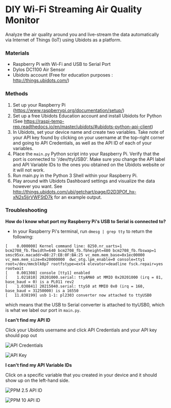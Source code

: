 # DIY Wi-Fi Streaming Air Quality Monitor

Analyze the air quality around you and live-stream the data automatically via Internet of Things (IoT) using Ubidots as a platform.

### Materials
- Raspberry Pi with Wi-Fi and USB to Serial Port
- Dylos DC1100 Air Sensor
- Ubidots account (Free for education purposes : http://things.ubidots.com/)

### Methods
1) Set up your Raspberry Pi (https://www.raspberrypi.org/documentation/setup/)
2) Set up a free Ubidots Education account and install Ubidots for Python (See https://raspi-temp-rep.readthedocs.io/en/master/ubidots/#ubidots-python-api-client)
3) In Ubidots, set your device name and create two variables. Take note of your API key found by clicking on your username at the top-right corner and going to API Credentials, as well as the API ID of each of your variables.
3) Place the `main.py` Python script into your Raspberry Pi. Verify that the port is connected to '/dev/ttyUSB0'. Make sure you change the API label and API Variable IDs to the ones you obtained on the Ubidots website or it will not work.
3) Run main.py in the Python 3 Shell within your Raspberry Pi.
4) Play around with Ubidots Dashboard settings and visualize the data however you want. See http://things.ubidots.com/ubi/getchart/page/D2D3POf_hx-xN2s5ljrVWFStD7k for an example output.

### Troubleshooting
**How do I know what port my Raspberry Pi's USB to Serial is connected to?**
- In your Raspberry Pi's terminal, run `dmesg | grep tty` to return the following:
```
[    0.000000] Kernel command line: 8250.nr_uarts=1 bcm2708_fb.fbwidth=640 bcm2708_fb.fbheight=480 bcm2708_fb.fbswap=1 smsc95xx.macaddr=B8:27:EB:0F:BA:25 vc_mem.mem_base=0x1ec00000 vc_mem.mem_size=0x20000000  dwc_otg.lpm_enable=0 console=tty1 root=/dev/mmcblk0p7 rootfstype=ext4 elevator=deadline fsck.repair=yes rootwait
[    0.001308] console [tty1] enabled
[    1.021810] 20201000.serial: ttyAMA0 at MMIO 0x20201000 (irq = 81, base_baud = 0) is a PL011 rev2
[    1.030841] 20215040.serial: ttyS0 at MMIO 0x0 (irq = 160, base_baud = 31250000) is a 16550
[   11.838199] usb 1-1: pl2303 converter now attached to ttyUSB0
```
which means that the USB to Serial converter is attached to ttyUSB0, which is what we label our port in `main.py`.

**I can't find my API ID**

Click your Ubidots username and click API Credentials and your API key should pop out

![API Credentials](https://i.imgur.com/PcgEHHl.png)

![API Key](https://i.imgur.com/O3Vz6z9.png)

**I can't find my API Variable IDs**

Click on a specific variable that you created in your device and it should show up on the left-hand side.

![PPM 2.5 API ID](https://i.imgur.com/C0Tx7i9.png)

![PPM 10 API ID](https://i.imgur.com/ElFT2ko.png)





